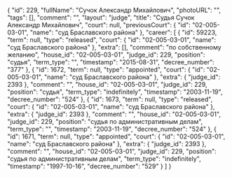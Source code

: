 {
    "id": 229,
    "fullName": "Сучок Александр Михайлович",
    "photoURL": "",
    "tags": [],
    "comment": "",
    "layout": "judge",
    "title": "Судья Сучок Александр Михайлович",
    "court": null,
    "previousCourt": {
        "id": "02-005-03-01",
        "name": "суд Браславского района"
    },
    "career": [
        {
            "id": 59223,
            "term": null,
            "type": "released",
            "court": {
                "id": "02-005-03-01",
                "name": "суд Браславского района"
            },
            "extra": [],
            "comment": "по собственному желанию",
            "house_id": "02-005-03-01",
            "judge_id": 229,
            "position": "судья",
            "term_type": "",
            "timestamp": "2015-08-31",
            "decree_number": "377"
        },
        {
            "id": 1672,
            "term": null,
            "type": "appointed",
            "court": {
                "id": "02-005-03-01",
                "name": "суд Браславского района"
            },
            "extra": {
                "judge_id": 2393
            },
            "comment": "",
            "house_id": "02-005-03-01",
            "judge_id": 229,
            "position": "судья",
            "term_type": "indefinitely",
            "timestamp": "2003-11-19",
            "decree_number": "524"
        },
        {
            "id": 1673,
            "term": null,
            "type": "released",
            "court": {
                "id": "02-005-03-01",
                "name": "суд Браславского района"
            },
            "extra": {
                "judge_id": 2393
            },
            "comment": "",
            "house_id": "02-005-03-01",
            "judge_id": 229,
            "position": "судья по административным делам",
            "term_type": "",
            "timestamp": "2003-11-19",
            "decree_number": "524"
        },
        {
            "id": 1671,
            "term": null,
            "type": "appointed",
            "court": {
                "id": "02-005-03-01",
                "name": "суд Браславского района"
            },
            "extra": {
                "judge_id": 2393
            },
            "comment": "",
            "house_id": "02-005-03-01",
            "judge_id": 229,
            "position": "судья по административным делам",
            "term_type": "indefinitely",
            "timestamp": "1997-10-16",
            "decree_number": "529"
        }
    ]
}